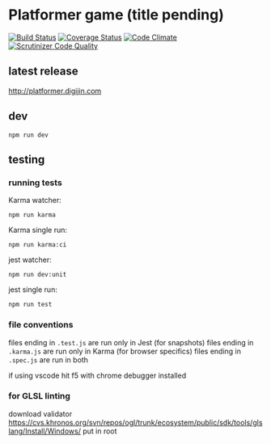 # Platformer game (title pending)

[![Build Status](https://travis-ci.org/digijin/platformer.svg?branch=master)](https://travis-ci.org/digijin/platformer) [![Coverage Status](https://coveralls.io/repos/github/digijin/platformer/badge.svg?branch=master)](https://coveralls.io/github/digijin/platformer?branch=master) [![Code Climate](https://codeclimate.com/github/digijin/platformer.svg)](https://codeclimate.com/github/digijin/platformer) [![Scrutinizer Code Quality](https://scrutinizer-ci.com/g/digijin/platformer/badges/quality-score.png?b=master)](https://scrutinizer-ci.com/g/digijin/platformer/?branch=master) 

## latest release

http://platformer.digijin.com

## dev

```
npm run dev
```

## testing

### running tests

Karma watcher:

```
npm run karma
```

Karma single run:

```
npm run karma:ci
```

jest watcher:

```
npm run dev:unit
```

jest single run:

```
npm run test
```

### file conventions

files ending in `.test.js` are run only in Jest (for snapshots)
files ending in `.karma.js` are run only in Karma (for browser specifics)
files ending in `.spec.js` are run in both

if using vscode hit f5 with chrome debugger installed

### for GLSL linting

download validator https://cvs.khronos.org/svn/repos/ogl/trunk/ecosystem/public/sdk/tools/glslang/Install/Windows/
put in root
